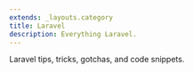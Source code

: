 ```yaml
---
extends: _layouts.category
title: Laravel
description: Everything Laravel.
---
```


Laravel tips, tricks, gotchas, and code snippets.
